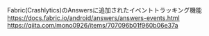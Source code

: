 Fabric(Crashlytics)のAnswersに追加されたイベントトラッキング機能
https://docs.fabric.io/android/answers/answers-events.html
https://qiita.com/mono0926/items/707096b01f960b06e37a
